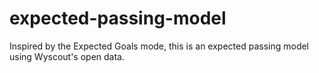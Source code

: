 # expected-passing-model
Inspired by the Expected Goals mode, this is an expected passing model using Wyscout's open data.
